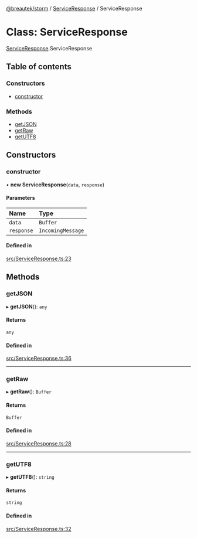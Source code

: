 [@breautek/storm](../README.md) / [ServiceResponse](../modules/ServiceResponse.md) / ServiceResponse

# Class: ServiceResponse

[ServiceResponse](../modules/ServiceResponse.md).ServiceResponse

## Table of contents

### Constructors

- [constructor](ServiceResponse.ServiceResponse-1.md#constructor)

### Methods

- [getJSON](ServiceResponse.ServiceResponse-1.md#getjson)
- [getRaw](ServiceResponse.ServiceResponse-1.md#getraw)
- [getUTF8](ServiceResponse.ServiceResponse-1.md#getutf8)

## Constructors

### constructor

• **new ServiceResponse**(`data`, `response`)

#### Parameters

| Name | Type |
| :------ | :------ |
| `data` | `Buffer` |
| `response` | `IncomingMessage` |

#### Defined in

[src/ServiceResponse.ts:23](https://github.com/breautek/storm/blob/3449719/src/ServiceResponse.ts#L23)

## Methods

### getJSON

▸ **getJSON**(): `any`

#### Returns

`any`

#### Defined in

[src/ServiceResponse.ts:36](https://github.com/breautek/storm/blob/3449719/src/ServiceResponse.ts#L36)

___

### getRaw

▸ **getRaw**(): `Buffer`

#### Returns

`Buffer`

#### Defined in

[src/ServiceResponse.ts:28](https://github.com/breautek/storm/blob/3449719/src/ServiceResponse.ts#L28)

___

### getUTF8

▸ **getUTF8**(): `string`

#### Returns

`string`

#### Defined in

[src/ServiceResponse.ts:32](https://github.com/breautek/storm/blob/3449719/src/ServiceResponse.ts#L32)
